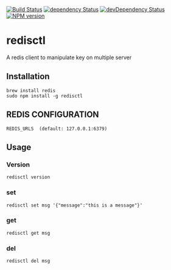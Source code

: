 [![Build Status](https://travis-ci.org/hbouvier/redisctl.png)](https://travis-ci.org/hbouvier/redisctl)
[![dependency Status](https://david-dm.org/hbouvier/redisctl/status.png?theme=shields.io)](https://david-dm.org/hbouvier/redisctl#info=dependencies)
[![devDependency Status](https://david-dm.org/hbouvier/redisctl/dev-status.png?theme=shields.io)](https://david-dm.org/hbouvier/redisctl#info=devDependencies)
[![NPM version](https://badge.fury.io/js/redisctl.png)](http://badge.fury.io/js/redisctl)

redisctl
===

A redis client to manipulate key on multiple server

## Installation

	brew install redis
	sudo npm install -g redisctl

## REDIS CONFIGURATION

	REDIS_URLS  (default: 127.0.0.1:6379)

## Usage

### Version

    redisctl version

### set

    redisctl set msg '{"message":"this is a message"}'

### get

    redisctl get msg

### del

    redisctl del msg